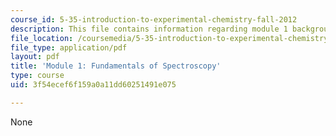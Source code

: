 ```yaml
---
course_id: 5-35-introduction-to-experimental-chemistry-fall-2012
description: This file contains information regarding module 1 background.
file_location: /coursemedia/5-35-introduction-to-experimental-chemistry-fall-2012/3f54ecef6f159a0a11dd60251491e075_MIT5_35F12_Mod1_Background.pdf
file_type: application/pdf
layout: pdf
title: 'Module 1: Fundamentals of Spectroscopy'
type: course
uid: 3f54ecef6f159a0a11dd60251491e075

---
```

None